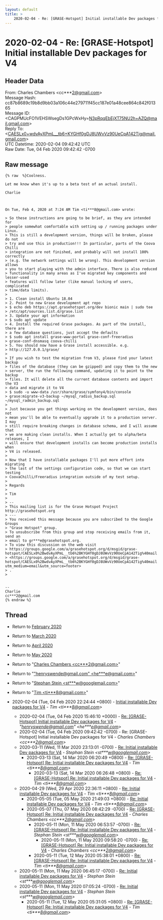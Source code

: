 ```yaml
---
layout: default
title: >
    2020-02-04 - Re: [GRASE-Hotspot] Initial installable Dev packages for V4
---
```


# 2020-02-04 - Re: [GRASE-Hotspot] Initial installable Dev packages for V4

## Header Data

From: Charles Chambers \<cc***2@gmail.com\><br>
Message Hash: cc87b8689c19b8d9bb03a106c44e279711f45cc187e01a48cee864c842f01365<br>
Message ID: \<CAGPMUcFO1VEHSWsegDs1GPcWxHy=N3pRqqEbEjXT75NU2h+AZQ@mail.gmail.com\><br>
Reply To: \<CAESLx0+wdvAyXPmL__tb6+KYGHf0gDJ8UWvVz90UeCpA142Tig@mail.gmail.com\><br>
UTC Datetime: 2020-02-04 09:42:42 UTC<br>
Raw Date: Tue, 04 Feb 2020 09:42:42 -0700<br>

## Raw message

```
{% raw  %}Coolness.

Let me know when it's up to a beta test of an actual install.

Charlie



On Tue, Feb 4, 2020 at 7:24 AM Tim <ti***8@gmail.com> wrote:

> So these instructions are going to be brief, as they are intended for
> people somewhat comfortable with setting up / running packages under Linux.
> This is still a development version, things will be broken, please do not
> try and use this in production!!! In particular, parts of the Coova Chilli
> integration are not finished, and probably will not install 100% correctly
> (e.g. the network settings will be wrong). This development version allows
> you to start playing with the admin interface. There is also reduced
> functionality in many areas as I've migrated key components and lesser-used
> features will follow later (like manual locking of users, complicated
> time/data limits).
>
> 1. Clean install Ubuntu 18.04
> 2. Point to new Grase development apt repo
> $ echo deb https://apt.grasehotspot.org/dev bionic main | sudo tee
> /etc/apt/sources.list.d/grase.list
> 3. Update your apt information
> $ sudo apt update
> 4. Install the required Grase packages. As part of the install, there are
> a few database questions, just accept the defaults
> $ sudo apt install grase-www-portal grase-conf-freeradius
> grase-conf-dnsmasq coova-chilli
> 5. You should now have a Grase install accessible. e.g.
> http://127.0.0.1/grase/
>
> If you wish to test the migration from V3, please find your latest backup
> files of the database (they can be gzipped) and copy them to the new
> server, the run the following command, updating it to point to the backup
> files. It will delete all the current database contents and import the V3
> data and migrate it to V4
> $ sudo -u www-data /usr/share/grase/symfony4/bin/console
> grase:migrate-v3-backup ~/mysql_radius_backup.sql ~/mysql_radmin_backup.sql
>
> Just because you get things working on the development version, does not
> mean you'll be able to eventually upgrade it to a production server. I may
> still require breaking changes in database schema, and I will assume that
> we are making clean installs. When I actually get to alpha/beta releases, I
> will ensure that development installs can become production installs when
> V4 is released.
>
> Now that I have installable packages I'll put more effort into migrating
> the last of the settings configuration code, so that we can start testing
> CoovaChilli/Freeradius integration outside of my test setup.
>
> Regards
>
> Tim
>
> --
> This mailing list is for the Grase Hotspot Project http://grasehotspot.org
> ---
> You received this message because you are subscribed to the Google Groups
> "Grase Hotspot" group.
> To unsubscribe from this group and stop receiving emails from it, send an
> email to gr***e@grasehotspot.org.
> To view this discussion on the web visit
> https://groups.google.com/a/grasehotspot.org/d/msgid/grase-hotspot/CAESLx0%2BwdvAyXPmL__tb6%2BKYGHf0gDJ8UWvVz90UeCpA142Tig%40mail.gmail.com
> <https://groups.google.com/a/grasehotspot.org/d/msgid/grase-hotspot/CAESLx0%2BwdvAyXPmL__tb6%2BKYGHf0gDJ8UWvVz90UeCpA142Tig%40mail.gmail.com?utm_medium=email&utm_source=footer>
> .
>


-- 
Charlie
cc***2@gmail.com
{% endraw %}
```

## Thread

+ Return to [February 2020](/archive/2020/02)
+ Return to [March 2020](/archive/2020/03)
+ Return to [April 2020](/archive/2020/04)
+ Return to [May 2020](/archive/2020/05)

+ Return to "[Charles Chambers <cc***2<span>@</span>gmail.com>](/authors/cc___2_at_gmail_com)"
+ Return to "["henryswende@gmail.com" <he***e<span>@</span>gmail.com>](/authors/he___e_at_gmail_com)"
+ Return to "[Stephan Stein <st***w<span>@</span>googlemail.com>](/authors/st___w_at_googlemail_com)"
+ Return to "[Tim <ti***8<span>@</span>gmail.com>](/authors/ti___8_at_gmail_com)"

+ 2020-02-04 (Tue, 04 Feb 2020 22:24:44 +0800) - [Initial installable Dev packages for V4](/archive/2020/02/dafb75b2cbb11c193bf1c1a6f279e5e8c2ff301e437db8acb1021013fb331bfd) - _Tim \<ti***8@gmail.com\>_
  + 2020-02-04 (Tue, 04 Feb 2020 15:46:10 +0000) - [Re: [GRASE-Hotspot] Initial installable Dev packages for V4](/archive/2020/02/1ca7fcb4e7d8d9fa51002f4d03cef9e8acd30218517b4b48c817556fda7513e1) - _"henryswende@gmail.com" \<he***e@gmail.com\>_
  + 2020-02-04 (Tue, 04 Feb 2020 09:42:42 -0700) - Re: [GRASE-Hotspot] Initial installable Dev packages for V4 - _Charles Chambers \<cc***2@gmail.com\>_
  + 2020-03-11 (Wed, 11 Mar 2020 23:13:01 -0700) - [Re: Initial installable Dev packages for V4](/archive/2020/03/dcfe48513645e50c04ac1a57863199055c24cabd7ea6de31efb02e95b0f67627) - _Stephan Stein \<st***w@googlemail.com\>_
    + 2020-03-13 (Sat, 14 Mar 2020 06:20:49 +0800) - [Re: [GRASE-Hotspot] Re: Initial installable Dev packages for V4](/archive/2020/03/1fc3234aa7c33f141ca914d5b2057f06f12abb01a68f0cc00371633a2c9cf82b) - _Tim \<ti***8@gmail.com\>_
      + 2020-03-13 (Sat, 14 Mar 2020 06:26:48 +0800) - [Re: [GRASE-Hotspot] Re: Initial installable Dev packages for V4](/archive/2020/03/3518df47e27b4e583ccda469d9bcb22311944e0319b485ba629054d31e3bc14e) - _Tim \<ti***8@gmail.com\>_
  + 2020-04-29 (Wed, 29 Apr 2020 22:36:11 +0800) - [Re: Initial installable Dev packages for V4](/archive/2020/04/716dbb077e0c01cacacc1ca6fa7a6f72882fb3f304dd16dca4c8c2894ab95132) - _Tim \<ti***8@gmail.com\>_
    + 2020-05-05 (Tue, 05 May 2020 21:49:03 +0800) - [Re: Initial installable Dev packages for V4](/archive/2020/05/c93acfd5178d64447975f5b0be6ccde2d392f11f8352ec7ded3f4d286e44fca4) - _Tim \<ti***8@gmail.com\>_
    + 2020-05-07 (Thu, 07 May 2020 08:42:29 -0700) - [Re: [GRASE-Hotspot] Re: Initial installable Dev packages for V4](/archive/2020/05/0db91264e6097c2095d28746e701e881f3a39fe8e4b384cb08e480908c5a9da0) - _Charles Chambers \<cc***2@gmail.com\>_
      + 2020-05-11 (Mon, 11 May 2020 06:53:57 -0700) - [Re: [GRASE-Hotspot] Re: Initial installable Dev packages for V4](/archive/2020/05/c107d1e3ea5b7e6379a818eb8eed9756565420415c16cebe020d6f712cebc895) - _Stephan Stein \<st***w@googlemail.com\>_
        + 2020-05-11 (Mon, 11 May 2020 09:58:20 -0700) - [Re: [GRASE-Hotspot] Re: Initial installable Dev packages for V4](/archive/2020/05/bb7cff84e3923081897d48563ea515ed8277936f60cabad932e8a4b390ad3742) - _Charles Chambers \<cc***2@gmail.com\>_
      + 2020-05-11 (Tue, 12 May 2020 05:38:01 +0800) - [Re: [GRASE-Hotspot] Re: Initial installable Dev packages for V4](/archive/2020/05/a9e02c7ac30efffd6ad1d8ecd40c9ca497a66db5d70292a9087cec3b9af97748) - _Tim \<ti***8@gmail.com\>_
  + 2020-05-11 (Mon, 11 May 2020 06:45:17 -0700) - [Re: Initial installable Dev packages for V4](/archive/2020/05/78a8943380abad1e77f3d6ec2ce790db61da21f131c57f5d35440c5734637290) - _Stephan Stein \<st***w@googlemail.com\>_
  + 2020-05-11 (Mon, 11 May 2020 07:05:24 -0700) - [Re: Initial installable Dev packages for V4](/archive/2020/05/75db4d7951c4dc3653ae04f1d81a75f82195237609be0de0b604d3256afe14ef) - _Stephan Stein \<st***w@googlemail.com\>_
    + 2020-05-11 (Tue, 12 May 2020 05:31:05 +0800) - [Re: [GRASE-Hotspot] Re: Initial installable Dev packages for V4](/archive/2020/05/7560425da1802dfa4d8bdd07c0865b3e12313cc789e5ffc8cf9810d79f4f159c) - _Tim \<ti***8@gmail.com\>_

